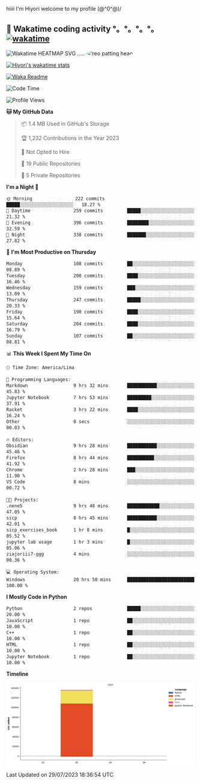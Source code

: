 hiiii I'm Hiyori welcome to my profile \(@^0^@)/

## 🦄 Wakatime coding activity °。°。°。°。[![wakatime](https://wakatime.com/badge/user/49dba2c5-26e1-43a7-9d07-e0f8613d1227.svg)](https://wakatime.com/@49dba2c5-26e1-43a7-9d07-e0f8613d1227) 
<img src="https://wakatime.com/share/@ziajoriii7/ef87015d-57e0-4afb-bb56-1a99a24ea312.svg" width="600" alt="Wakatime HEATMAP SVG"/> ..... <img src="https://i.postimg.cc/RFM2CQFY/reo-patting.webp" alt="reo patting head" width="200" style="border-radius: 50%;">

 [![Hiyori's wakatime stats](https://github-readme-stats.vercel.app/api/wakatime?username=ziajoriii7&theme=buefy&range=last_year&is_including_today=true&layout=compact)](https://github.com/anuraghazra/github-readme-stats)
 

[![Waka Readme](https://github.com/hiyorijl/hiyorijl/actions/workflows/Waka%20Readme.yml/badge.svg)](https://github.com/hiyorijl/hiyorijl/actions/workflows/Waka%20Readme.yml)

<!--START_SECTION:waka-->
![Code Time](http://img.shields.io/badge/Code%20Time-240%20hrs%201%20min-blue)

![Profile Views](http://img.shields.io/badge/Profile%20Views-0-blue)

**🐱 My GitHub Data** 

> 📦 1.4 MB Used in GitHub's Storage 
 > 
> 🏆 1,232 Contributions in the Year 2023
 > 
> 🚫 Not Opted to Hire
 > 
> 📜 19 Public Repositories 
 > 
> 🔑 5 Private Repositories 
 > 
**I'm a Night 🦉** 

```text
🌞 Morning                222 commits         █████░░░░░░░░░░░░░░░░░░░░   18.27 % 
🌆 Daytime                259 commits         █████░░░░░░░░░░░░░░░░░░░░   21.32 % 
🌃 Evening                396 commits         ████████░░░░░░░░░░░░░░░░░   32.59 % 
🌙 Night                  338 commits         ███████░░░░░░░░░░░░░░░░░░   27.82 % 
```
📅 **I'm Most Productive on Thursday** 

```text
Monday                   108 commits         ██░░░░░░░░░░░░░░░░░░░░░░░   08.89 % 
Tuesday                  200 commits         ████░░░░░░░░░░░░░░░░░░░░░   16.46 % 
Wednesday                159 commits         ███░░░░░░░░░░░░░░░░░░░░░░   13.09 % 
Thursday                 247 commits         █████░░░░░░░░░░░░░░░░░░░░   20.33 % 
Friday                   190 commits         ████░░░░░░░░░░░░░░░░░░░░░   15.64 % 
Saturday                 204 commits         ████░░░░░░░░░░░░░░░░░░░░░   16.79 % 
Sunday                   107 commits         ██░░░░░░░░░░░░░░░░░░░░░░░   08.81 % 
```


📊 **This Week I Spent My Time On** 

```text
🕑︎ Time Zone: America/Lima

💬 Programming Languages: 
Markdown                 9 hrs 32 mins       ███████████░░░░░░░░░░░░░░   45.83 % 
Jupyter Notebook         7 hrs 53 mins       █████████░░░░░░░░░░░░░░░░   37.91 % 
Racket                   3 hrs 22 mins       ████░░░░░░░░░░░░░░░░░░░░░   16.24 % 
Other                    0 secs              ░░░░░░░░░░░░░░░░░░░░░░░░░   00.03 % 

🔥 Editors: 
Obsidian                 9 hrs 28 mins       ███████████░░░░░░░░░░░░░░   45.46 % 
Firefox                  8 hrs 44 mins       ██████████░░░░░░░░░░░░░░░   41.92 % 
Chrome                   2 hrs 28 mins       ███░░░░░░░░░░░░░░░░░░░░░░   11.90 % 
VS Code                  8 mins              ░░░░░░░░░░░░░░░░░░░░░░░░░   00.72 % 

🐱‍💻 Projects: 
.nene5                   9 hrs 48 mins       ████████████░░░░░░░░░░░░░   47.05 % 
sicp                     8 hrs 45 mins       ███████████░░░░░░░░░░░░░░   42.01 % 
sicp_exercises_book      1 hr 8 mins         █░░░░░░░░░░░░░░░░░░░░░░░░   05.52 % 
jupyter lab usage        1 hr 3 mins         █░░░░░░░░░░░░░░░░░░░░░░░░   05.06 % 
ziajoriii7-ggg           4 mins              ░░░░░░░░░░░░░░░░░░░░░░░░░   00.36 % 

💻 Operating System: 
Windows                  20 hrs 50 mins      █████████████████████████   100.00 % 
```

**I Mostly Code in Python** 

```text
Python                   2 repos             █████░░░░░░░░░░░░░░░░░░░░   20.00 % 
JavaScript               1 repo              ██░░░░░░░░░░░░░░░░░░░░░░░   10.00 % 
C++                      1 repo              ██░░░░░░░░░░░░░░░░░░░░░░░   10.00 % 
HTML                     1 repo              ██░░░░░░░░░░░░░░░░░░░░░░░   10.00 % 
Jupyter Notebook         1 repo              ██░░░░░░░░░░░░░░░░░░░░░░░   10.00 % 
```



**Timeline**

![Lines of Code chart](https://raw.githubusercontent.com/hiyorijl/hiyorijl/main/assets/bar_graph.png)


 Last Updated on 29/07/2023 18:36:54 UTC
<!--END_SECTION:waka-->
